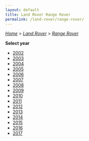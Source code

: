 ```yaml
---
layout: default
title: Land Rover Range Rover
permalink: /land-rover/range-rover/
---
```

[*Home*](/) > [*Land Rover*](/land-rover/) > [*Range Rover*](/land-rover/range-rover/)

**Select year**

- [2002](/land-rover/range-rover/2002/)
- [2003](/land-rover/range-rover/2003/)
- [2004](/land-rover/range-rover/2004/)
- [2005](/land-rover/range-rover/2005/)
- [2006](/land-rover/range-rover/2006/)
- [2007](/land-rover/range-rover/2007/)
- [2008](/land-rover/range-rover/2008/)
- [2009](/land-rover/range-rover/2009/)
- [2010](/land-rover/range-rover/2010/)
- [2011](/land-rover/range-rover/2011/)
- [2012](/land-rover/range-rover/2012/)
- [2013](/land-rover/range-rover/2013/)
- [2014](/land-rover/range-rover/2014/)
- [2015](/land-rover/range-rover/2015/)
- [2016](/land-rover/range-rover/2016/)
- [2017](/land-rover/range-rover/2017/)